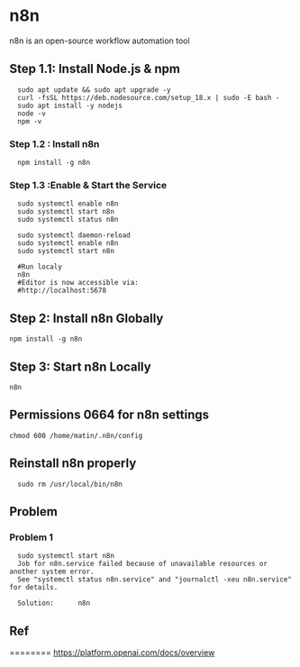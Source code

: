 # n8n
n8n is an open-source workflow automation tool

## Step 1.1: Install Node.js & npm

      sudo apt update && sudo apt upgrade -y
      curl -fsSL https://deb.nodesource.com/setup_18.x | sudo -E bash -
      sudo apt install -y nodejs
      node -v
      npm -v

### Step 1.2 : Install  n8n 

      npm install -g n8n

### Step 1.3 :Enable & Start the Service
      sudo systemctl enable n8n
      sudo systemctl start n8n
      sudo systemctl status n8n

      sudo systemctl daemon-reload
      sudo systemctl enable n8n
      sudo systemctl start n8n
      
      #Run localy
      n8n      
      #Editor is now accessible via:
      #http://localhost:5678       





      
## Step 2: Install n8n Globally

    npm install -g n8n
## Step 3: Start n8n Locally

    n8n
## Permissions 0664 for n8n settings
    chmod 600 /home/matin/.n8n/config


## Reinstall n8n properly

      sudo rm /usr/local/bin/n8n


## Problem 

### Problem 1
      sudo systemctl start n8n
      Job for n8n.service failed because of unavailable resources or another system error.
      See "systemctl status n8n.service" and "journalctl -xeu n8n.service" for details.

      Solution:      n8n

      

## Ref
========
https://platform.openai.com/docs/overview
